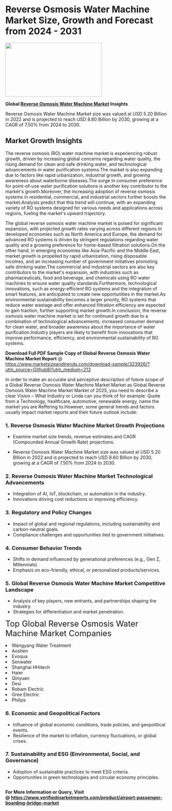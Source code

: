 <H1>Reverse Osmosis Water Machine Market Size, Growth and Forecast from 2024 - 2031</H1><img class="aligncenter size-medium wp-image-584254" src="https://thirdeyenews.in/wp-content/uploads/2024/09/Global-Market-Research-300x168.jpeg" alt="" width="300" height="168" /><p><strong>Global&nbsp;<a href="https://www.marketsizeandtrends.com/download-sample/323926/?utm_source=Github8j?utm_medium=213">Reverse Osmosis Water Machine Market</a> Insights</strong></p><p>Reverse Osmosis Water Machine Market size was valued at USD 5.20 Billion in 2022 and is projected to reach USD 8.60 Billion by 2030, growing at a CAGR of 7.50% from 2024 to 2030.</p><p><h2>Market Growth Insights</h2> <p>The reverse osmosis (RO) water machine market is experiencing robust growth, driven by increasing global concerns regarding water quality, the rising demand for clean and safe drinking water, and technological advancements in water purification systems.The market is also expanding due to factors like rapid urbanization, industrial growth, and growing awareness about waterborne diseases.The surge in consumer preference for point-of-use water purification solutions is another key contributor to the market's growth.Moreover, the increasing adoption of reverse osmosis systems in residential, commercial, and industrial sectors further boosts the market.Analysts predict that this trend will continue, with an expanding variety of RO systems designed for various needs and applications across regions, fueling the market's upward trajectory.</p> <p>The global reverse osmosis water machine market is poised for significant expansion, with projected growth rates varying across different regions.In developed economies such as North America and Europe, the demand for advanced RO systems is driven by stringent regulations regarding water quality and a growing preference for home-based filtration solutions.On the other hand, in emerging economies like Asia-Pacific and the Middle East, market growth is propelled by rapid urbanization, rising disposable incomes, and an increasing number of government initiatives promoting safe drinking water.The commercial and industrial sectors are also key contributors to the market's expansion, with industries such as pharmaceuticals, food and beverage, and chemicals using RO water machines to ensure water quality standards.Furthermore, technological innovations, such as energy-efficient RO systems and the integration of smart features, are anticipated to create new opportunities in the market.As environmental sustainability becomes a larger priority, RO systems that reduce water wastage and offer enhanced filtration efficiency are expected to gain traction, further supporting market growth.In conclusion, the reverse osmosis water machine market is set for continued growth due to a combination of technological advancements, increased consumer demand for clean water, and broader awareness about the importance of water purification.Industry players are likely to benefit from innovations that improve performance, efficiency, and environmental sustainability of RO systems.</p> <p><span class=""><strong>Download Full PDF Sample Copy of Global Reverse Osmosis Water Machine Market Report</strong> @ <a href="https://www.marketsizeandtrends.com/download-sample/323926/?utm_source=Github8j?utm_medium=213" target="_blank">https://www.marketsizeandtrends.com/download-sample/323926/?utm_source=Github8j?utm_medium=213</a></span></p><p>In order to make an accurate and perceptive description of future scope of a Global&nbsp;Reverse Osmosis Water Machine Market Market as Global&nbsp;Reverse Osmosis Water Machine Market Market of 2025, you need to describe a clear Vision &ndash; What Industry or Linda can you think of for example: Quote from a Technology, healthcare, automotive, renewable energy, name the market you are Reffering to.However, some general trends and factors usually impact market reports and their future outlook include:</p><h3>1.&nbsp;<strong>Reverse Osmosis Water Machine Market Growth Projections</strong></h3><ul><li>Examine market size trends, revenue estimates and CAGR (Compounded Annual Growth Rate) projections.</li><li><p>Reverse Osmosis Water Machine Market size was valued at USD 5.20 Billion in 2022 and is projected to reach USD 8.60 Billion by 2030, growing at a CAGR of 7.50% from 2024 to 2030.</p></li></ul><h3>2.&nbsp;<strong>Reverse Osmosis Water Machine Market Technological Advancements</strong></h3><ul><li>Integration of AI, IoT, blockchain, or automation in the industry.</li><li>Innovations driving cost reductions or improving efficiency.</li></ul><h3>3.&nbsp;<strong>Regulatory and Policy Changes</strong></h3><ul><li>Impact of global and regional regulations, including sustainability and carbon-neutral goals.</li><li>Compliance challenges and opportunities tied to government initiatives.</li></ul><h3>4.&nbsp;<strong>Consumer Behavior Trends</strong></h3><ul><li>Shifts in demand influenced by generational preferences (e.g., Gen Z, Millennials).</li><li>Emphasis on eco-friendly, ethical, or personalized products/services.</li></ul><h3>5.&nbsp;<strong>Global Reverse Osmosis Water Machine Market Competitive Landscape</strong></h3><ul><li>Analysis of key players, new entrants, and partnerships shaping the industry.</li><li>Strategies for differentiation and market penetration.</li></ul><p data-pm-slice="1 1 []"><span style="color: inherit; font-family: inherit; font-size: 25px;">Top Global Reverse Osmosis Water Machine Market Companies</span></p><div class="" data-test-id=""><p><li>Wangyang Water Treatment</li><li> Aoshen</li><li> Evoqua</li><li> Senwater</li><li> Shanghai HHitech</li><li> Haier</li><li> Qinyuan</li><li> Desi</li><li> Robam Electric</li><li> Gree Electric</li><li> Philips</li></p></div><h3>6.&nbsp;<strong>Economic and Geopolitical Factors</strong></h3><ul><li>Influence of global economic conditions, trade policies, and geopolitical events.</li><li>Resilience of the market to inflation, currency fluctuations, or global crises.</li></ul><h3>7.&nbsp;<strong>Sustainability and ESG (Environmental, Social, and Governance)</strong></h3><ul><li>Adoption of sustainable practices to meet ESG criteria.</li><li>Opportunities in green technologies and circular economy principles.</li></ul><h2><strong style="font-size: 14px;">For More Information or Query, Visit @&nbsp;</strong><a style="background-color: #ffffff; font-size: 14px;" href="https://www.marketsizeandtrends.com/report/reverse-osmosis-water-machine-market/" target="_blank">https://www.verifiedmarketreports.com/product/airport-passenger-boarding-bridge-market</a></h2>